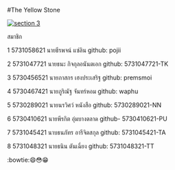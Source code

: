 #The Yellow Stone

[![section 3](https://img.shields.io/badge/section-3-ff69b4.svg?style=flat-square)](#contributors)

สมาชิก

1 5731058621 นายธีรพจน์ แซ่ลิน github: pojii

2 5731047721 นายธนะ กิจกุลอนันตเอก github: 5731047721-TK

3 5730456521 นายภาสกร เฮงประเสริฐ github: premsmoi	

4 5730467421 นายภูริณัฐ จันทร์หอม github: waphu

5 5730289021 นายนรวิศว์ หนังสือ github: 5730289021-NN
		
6 5730410621 นายพีรกิต อุ่มบางตลาด github- 5730410621-PU

7 5731045421 นาบธนภัทร อารีจิตสกุล github: 5731045421-TA

8 5731048321 นายธนิน ตันเฉี่ยง github: 5731048321-TT

:bowtie::smile::flushed::grin:

